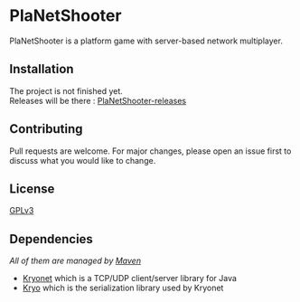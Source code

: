 # PlaNetShooter
PlaNetShooter is a platform game with server-based network multiplayer.

## Installation
The project is not finished yet.\
Releases will be there : [PlaNetShooter-releases](https://github.com/ThomasCloarec/PlaNetShooter/releases)

## Contributing
Pull requests are welcome. For major changes, please open an issue first to discuss what you would like to change.

## License
[GPLv3](https://github.com/ThomasCloarec/PlaNetShooter/blob/master/LICENSE)

## Dependencies
*All of them are managed by [Maven](https://maven.apache.org/)*
- [Kryonet](https://github.com/EsotericSoftware/kryonet) which is a TCP/UDP client/server library for Java
- [Kryo](https://github.com/EsotericSoftware/kryo) which is the serialization library used by Kryonet